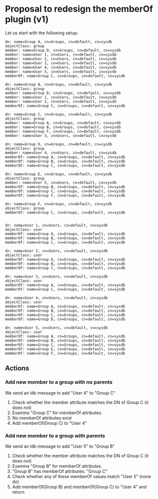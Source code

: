 # Proposal to redesign the memberOf plugin (v1)

Let us start with the following setup:

    dn: name=Group A, cn=Groups, cn=default, cn=sysdb
    objectClass: group
    member: name=Group D, cn=Groups, cn=default, cn=sysdb
    member: name=User 1, cn=Users, cn=default, cn=sysdb
    member: name=User 2, cn=Users, cn=default, cn=sysdb
    member: name=User 3, cn=Users, cn=default, cn=sysdb
    member: name=User 4, cn=Users, cn=default, cn=sysdb
    member: name=User 5, cn=Users, cn=default, cn=sysdb
    memberOf: name=Group C, cn=Groups, cn=default, cn=sysdb
    
    dn: name=Group B, cn=Groups, cn=default, cn=sysdb
    objectClass: group
    member: name=Group D, cn=Groups, cn=default, cn=sysdb
    member: name=User 1, cn=Users, cn=default, cn=sysdb
    member: name=User 2, cn=Users, cn=default, cn=sysdb
    memberOf: name=Group C, cn=Groups, cn=default, cn=sysdb
    
    dn: name=Group C, cn=Groups, cn=default, cn=sysdb
    objectClass: group
    member: name=Group A, cn=Groups, cn=default, cn=sysdb
    member: name=Group B, cn=Groups, cn=default, cn=sysdb
    member: name=Group F, cn=Groups, cn=default, cn=sysdb
    member: name=User 3, cn=Users, cn=default, cn=sysdb
    
    dn: name=Group D, cn=Groups, cn=default, cn=sysdb
    objectClass: group
    member: name=User 4, cn=Users, cn=default, cn=sysdb
    memberOf: name=Group A, cn=Groups, cn=default, cn=sysdb
    memberOf: name=Group B, cn=Groups, cn=default, cn=sysdb
    memberOf: name=Group C, cn=Groups, cn=default, cn=sysdb
    
    dn: name=Group E, cn=Groups, cn=default, cn=sysdb
    objectClass: group
    member: name=User 5, cn=Users, cn=default, cn=sysdb
    memberOf: name=Group B, cn=Groups, cn=default, cn=sysdb
    memberOf: name=Group C, cn=Groups, cn=default, cn=sysdb
    memberOf: name=Group F, cn=Groups, cn=default, cn=sysdb
    
    dn: name=Group F, cn=Groups, cn=default, cn=sysdb
    objectClass: group
    memberOf: name=Group C, cn=Groups, cn=default, cn=sysdb
    
    
    dn: name=User 1, cn=Users, cn=default, cn=sysdb
    objectClass: user
    memberOf: name=Group A, cn=Groups, cn=default, cn=sysdb
    memberOf: name=Group B, cn=Groups, cn=default, cn=sysdb
    memberOf: name=Group C, cn=Groups, cn=default, cn=sysdb
    
    dn: name=User 2, cn=Users, cn=default, cn=sysdb
    objectClass: user
    memberOf: name=Group A, cn=Groups, cn=default, cn=sysdb
    memberOf: name=Group B, cn=Groups, cn=default, cn=sysdb
    memberOf: name=Group C, cn=Groups, cn=default, cn=sysdb
    
    dn: name=User 3, cn=Users, cn=default, cn=sysdb
    objectClass: user
    memberOf: name=Group A, cn=Groups, cn=default, cn=sysdb
    memberOf: name=Group C, cn=Groups, cn=default, cn=sysdb
    
    dn: name=User 4, cn=Users, cn=default, cn=sysdb
    objectClass: user
    memberOf: name=Group A, cn=Groups, cn=default, cn=sysdb
    memberOf: name=Group B, cn=Groups, cn=default, cn=sysdb
    memberOf: name=Group C, cn=Groups, cn=default, cn=sysdb
    memberOf: name=Group D, cn=Groups, cn=default, cn=sysdb
    
    dn: name=User 5, cn=Users, cn=default, cn=sysdb
    objectClass: user
    memberOf: name=Group A, cn=Groups, cn=default, cn=sysdb
    memberOf: name=Group B, cn=Groups, cn=default, cn=sysdb
    memberOf: name=Group C, cn=Groups, cn=default, cn=sysdb
    memberOf: name=Group E, cn=Groups, cn=default, cn=sysdb
    memberOf: name=Group F, cn=Groups, cn=default, cn=sysdb

## Actions

### Add new member to a group with no parents

We send an ldb message to add "User 4" to "Group C"

1.  Check whether the member attribute matches the DN of Group C (it does not)
2.  Examine "Group C" for memberOf attributes.
3.  No memberOf attributes exist
4.  Add memberOf(Group C) to "User 4"

### Add new member to a group with parents

We send an ldb message to add "User 5" to "Group B"

1.  Check whether the member attribute matches the DN of Group C (it does not)
2.  Examine "Group B" for memberOf attributes.
3.  "Group B" has memberOf attributes: "Group C"
4.  Check whether any of these memberOf values match "User 5" (none do)
5.  Add memberOf(Group B) and memberOf(Group C) to "User 4" and return
